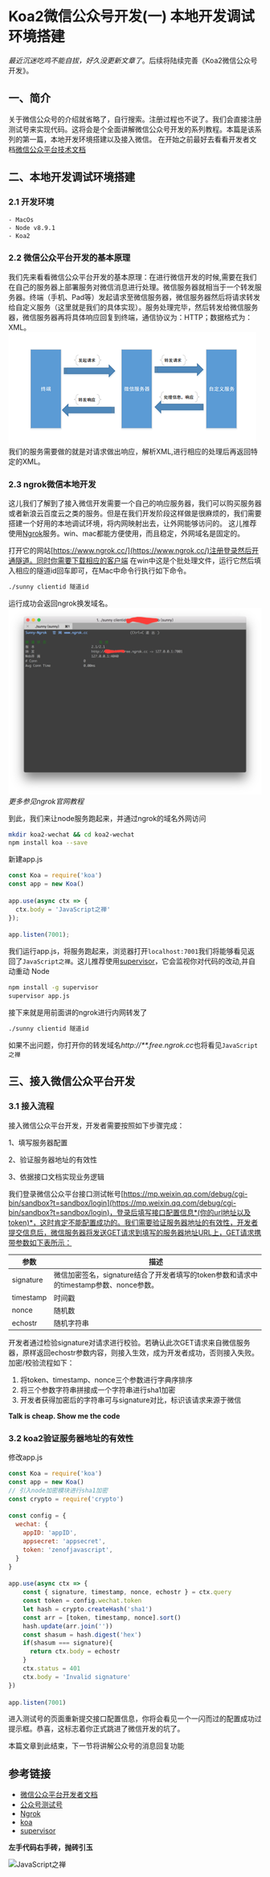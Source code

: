 # Koa2微信公众号开发(一) 本地开发调试环境搭建

*最近沉迷吃鸡不能自拔，好久没更新文章了*。后续将陆续完善《Koa2微信公众号开发》。

## 一、简介
关于微信公众号的介绍就省略了，自行搜索。注册过程也不说了。我们会直接注册测试号来实现代码。这将会是个全面讲解微信公众号开发的系列教程。本篇是该系列的第一篇，本地开发环境搭建以及接入微信。
在开始之前最好去看看开发者文档[微信公众平台技术文档](https://mp.weixin.qq.com/wiki?t=resource/res_main&id=mp1445241432)

## 二、本地开发调试环境搭建

### 2.1 开发环境
```
- MacOs
- Node v8.9.1
- Koa2
```
### 2.2 微信公众平台开发的基本原理
我们先来看看微信公众平台开发的基本原理：在进行微信开发的时候,需要在我们在自己的服务器上部署服务对微信消息进行处理。微信服务器就相当于一个转发服务器。终端（手机、Pad等）发起请求至微信服务器，微信服务器然后将请求转发给自定义服务（这里就是我们的具体实现）。服务处理完毕，然后转发给微信服务器，微信服务器再将具体响应回复到终端，通信协议为：HTTP；数据格式为：XML。
![交互流程](../assets/service.png)
我们的服务需要做的就是对请求做出响应，解析XML,进行相应的处理后再返回特定的XML。

### 2.3 ngrok微信本地开发

这儿我们了解到了接入微信开发需要一个自己的响应服务器，我们可以购买服务器或者新浪云百度云之类的服务。但是在我们开发阶段这样做是很麻烦的，我们需要搭建一个好用的本地调试环境，将内网映射出去，让外网能够访问的。
这儿推荐使用[Ngrok](https://www.ngrok.cc/)服务。win、mac都能方便使用，而且稳定，外网域名是固定的。

打开它的网站[https://www.ngrok.cc/](https://www.ngrok.cc/)注册登录然后开通隧道。同时你需要下载相应的客户端
在win中这是个批处理文件，运行它然后填入相应的隧道id回车即可，在Mac中命令行执行如下命令。
```bash
./sunny clientid 隧道id
```
运行成功会返回ngrok换发域名。
![ngrok](../assets/ngrok-cmd.png)
*更多参见ngrok官网教程*

到此，我们来让node服务跑起来，并通过ngrok的域名外网访问

```bash
mkdir koa2-wechat && cd koa2-wechat
npm install koa --save
```
新建app.js
```javascript
const Koa = require('koa')
const app = new Koa()

app.use(async ctx => {
  ctx.body = 'JavaScript之禅'
});

app.listen(7001);
```

我们运行app.js，将服务跑起来，浏览器打开`localhost:7001`我们将能够看见返回了`JavaScript之禅`。这儿推荐使用[supervisor]()，它会监视你对代码的改动,并自动重动 Node

```bash
npm install -g supervisor
supervisor app.js
```

接下来就是用前面讲的ngrok进行内网转发了

```bash
./sunny clientid 隧道id
```

如果不出问题，你打开你的转发域名*http://**.free.ngrok.cc*也将看见`JavaScript之禅`

## 三、接入微信公众平台开发

### 3.1 接入流程 

接入微信公众平台开发，开发者需要按照如下步骤完成：

1、填写服务器配置

2、验证服务器地址的有效性

3、依据接口文档实现业务逻辑

我们登录微信公众平台接口测试帐号[https://mp.weixin.qq.com/debug/cgi-bin/sandbox?t=sandbox/login](https://mp.weixin.qq.com/debug/cgi-bin/sandbox?t=sandbox/login)，登录后填写接口配置信息*(你的url地址以及token)*，这时肯定不能配置成功的。我们需要验证服务器地址的有效性，开发者提交信息后，微信服务器将发送GET请求到填写的服务器地址URL上，GET请求携带参数如下表所示：

| 参数        | 描述                                       |
| --------- | ---------------------------------------- |
| signature | 微信加密签名，signature结合了开发者填写的token参数和请求中的timestamp参数、nonce参数。 |
| timestamp | 时间戳                                      |
| nonce     | 随机数                                      |
| echostr   | 随机字符串                                    |

开发者通过检验signature对请求进行校验。若确认此次GET请求来自微信服务器，原样返回echostr参数内容，则接入生效，成为开发者成功，否则接入失败。加密/校验流程如下：

1. 将token、timestamp、nonce三个参数进行字典序排序 
2. 将三个参数字符串拼接成一个字符串进行sha1加密 
3. 开发者获得加密后的字符串可与signature对比，标识该请求来源于微信

**Talk is cheap. Show me the code**

### 3.2 koa2验证服务器地址的有效性 

修改app.js

```javascript
const Koa = require('koa')
const app = new Koa()
// 引入node加密模块进行sha1加密
const crypto = require('crypto')

const config = {
  wechat: {
    appID: 'appID',
    appsecret: 'appsecret',
    token: 'zenofjavascript',
  }
}

app.use(async ctx => {
    const { signature, timestamp, nonce, echostr } = ctx.query  
    const token = config.wechat.token
    let hash = crypto.createHash('sha1')
    const arr = [token, timestamp, nonce].sort()
    hash.update(arr.join(''))
    const shasum = hash.digest('hex')
    if(shasum === signature){
      return ctx.body = echostr
    }
    ctx.status = 401      
    ctx.body = 'Invalid signature'
})

app.listen(7001)
```

进入测试号的页面重新提交接口配置信息，你将会看见一个一闪而过的配置成功过提示框。恭喜，这标志着你正式跳进了微信开发的坑了。

本篇文章到此结束，下一节将讲解公众号的消息回复功能

## 参考链接

- [微信公众平台开发者文档](https://mp.weixin.qq.com/wiki?t=resource/res_main&id=mp1445241432)
- [公众号测试号](https://mp.weixin.qq.com/debug/cgi-bin/sandboxinfo?action=showinfo&t=sandbox/index)
- [Ngrok](https://www.ngrok.cc/)
- [koa](http://koajs.com/)
- [supervisor](https://www.npmjs.com/package/supervisor)

**左手代码右手砖，抛砖引玉**

![JavaScript之禅](https://user-gold-cdn.xitu.io/2017/12/2/16014b551df70a85)